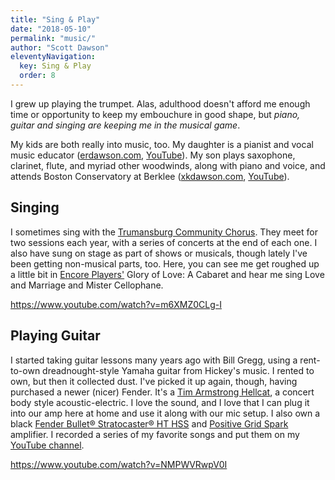 ```yaml
---
title: "Sing & Play"
date: "2018-05-10"
permalink: "music/"
author: "Scott Dawson"
eleventyNavigation:
  key: Sing & Play
  order: 8
---
```


<p class="page-hed">I grew up playing the trumpet. Alas, adulthood doesn't afford me enough time or opportunity to keep my embouchure in good shape, but <em>piano, guitar and singing are keeping me in the musical game</em>.</p>

My kids are both really into music, too. My daughter is a pianist and vocal music educator ([erdawson.com](https://erdawson.com/), [YouTube](https://www.youtube.com/channel/UCP7cOJzRu6yNu0tx3ImuNSA)). My son plays saxophone, clarinet, flute, and myriad other woodwinds, along with piano and voice, and attends Boston Conservatory at Berklee ([xkdawson.com](https://xkdawson.com/), [YouTube](https://www.youtube.com/channel/UCPfyuV99V6vOAUSYS7VrwZw)).

## Singing

I sometimes sing with the [Trumansburg Community Chorus](https://tburgchorus.com/). They meet for two sessions each year, with a series of concerts at the end of each one. I also have sung on stage as part of shows or musicals, though lately I've been getting non-musical parts, too. Here, you can see me get roughed up a little bit in [Encore Players'](http://encoreplayers.org/) Glory of Love: A Cabaret and hear me sing Love and Marriage and Mister Cellophane.

https://www.youtube.com/watch?v=m6XMZ0CLg-I

## Playing Guitar

I started taking guitar lessons many years ago with Bill Gregg, using a rent-to-own dreadnought-style Yamaha guitar from Hickey's music. I rented to own, but then it collected dust. I've picked it up again, though, having purchased a newer (nicer) Fender. It's a [Tim Armstrong Hellcat](https://shop.fender.com/en-US/acoustic-guitars/concert/tim-armstrong-hellcat/0971752022.html), a concert body style acoustic-electric. I love the sound, and I love that I can plug it into our amp here at home and use it along with our mic setup. I also own a black [Fender Bullet® Stratocaster® HT HSS](https://www.fender.com/en-US/search?prefn1=type&prefv1=Electric%20Guitars&q=bullet%20stratocaster&start=0&sz=12) and [Positive Grid Spark](https://www.positivegrid.com/products/spark) amplifier. I recorded a series of my favorite songs and put them on my [YouTube channel](https://www.youtube.com/playlist?list=PLFvZzoi7j9Gnc1pBLE3lIke99G_J3yiTX).

https://www.youtube.com/watch?v=NMPWVRwpV0I
